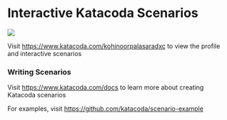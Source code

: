 # Interactive Katacoda Scenarios

[![](http://shields.katacoda.com/katacoda/kohinoorpalasaradxc/count.svg)](https://www.katacoda.com/kohinoorpalasaradxc "Get your profile on Katacoda.com")

Visit https://www.katacoda.com/kohinoorpalasaradxc to view the profile and interactive scenarios

### Writing Scenarios
Visit https://www.katacoda.com/docs to learn more about creating Katacoda scenarios

For examples, visit https://github.com/katacoda/scenario-example
